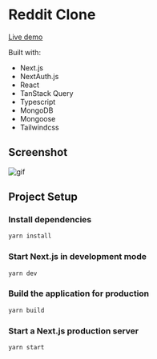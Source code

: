 # Reddit Clone

[Live demo](https://reddit-clone-alkimcaner.vercel.app/)

Built with:

- Next.js
- NextAuth.js
- React
- TanStack Query
- Typescript
- MongoDB
- Mongoose
- Tailwindcss

## Screenshot

![gif](https://github.com/alkimcaner/portfolio/blob/main/public/assets/reddit.jpg)

## Project Setup

### Install dependencies

```bash
yarn install
```

### Start Next.js in development mode

```bash
yarn dev
```

### Build the application for production

```bash
yarn build
```

### Start a Next.js production server

```bash
yarn start
```
